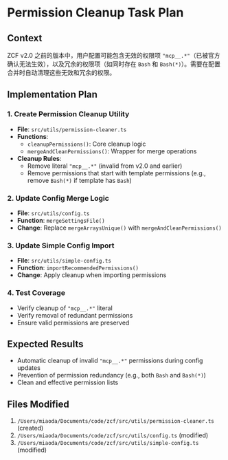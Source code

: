 # Permission Cleanup Task Plan

## Context
ZCF v2.0 之前的版本中，用户配置可能包含无效的权限项 `"mcp__.*"`（已被官方确认无法生效），以及冗余的权限项（如同时存在 `Bash` 和 `Bash(*)`）。需要在配置合并时自动清理这些无效和冗余的权限。

## Implementation Plan

### 1. Create Permission Cleanup Utility
- **File**: `src/utils/permission-cleaner.ts`
- **Functions**:
  - `cleanupPermissions()`: Core cleanup logic
  - `mergeAndCleanPermissions()`: Wrapper for merge operations
- **Cleanup Rules**:
  - Remove literal `"mcp__.*"` (invalid from v2.0 and earlier)
  - Remove permissions that start with template permissions (e.g., remove `Bash(*)` if template has `Bash`)

### 2. Update Config Merge Logic
- **File**: `src/utils/config.ts`
- **Function**: `mergeSettingsFile()`
- **Change**: Replace `mergeArraysUnique()` with `mergeAndCleanPermissions()`

### 3. Update Simple Config Import
- **File**: `src/utils/simple-config.ts`  
- **Function**: `importRecommendedPermissions()`
- **Change**: Apply cleanup when importing permissions

### 4. Test Coverage
- Verify cleanup of `"mcp__.*"` literal
- Verify removal of redundant permissions
- Ensure valid permissions are preserved

## Expected Results
- Automatic cleanup of invalid `"mcp__.*"` permissions during config updates
- Prevention of permission redundancy (e.g., both `Bash` and `Bash(*)`)
- Clean and effective permission lists

## Files Modified
1. `/Users/miaoda/Documents/code/zcf/src/utils/permission-cleaner.ts` (created)
2. `/Users/miaoda/Documents/code/zcf/src/utils/config.ts` (modified)
3. `/Users/miaoda/Documents/code/zcf/src/utils/simple-config.ts` (modified)